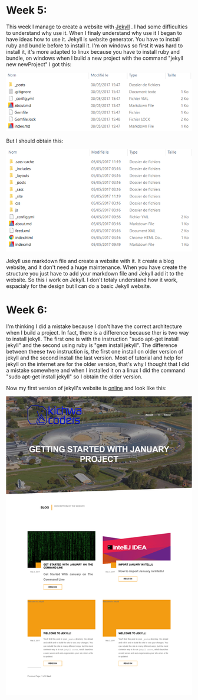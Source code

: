# Week 5:

This week I manage to create a website with [Jekyll](https://jekyllrb.com/) . I had some difficulties to understand why use it. When I finaly understand why use it I began to have ideas how to use it. Jekyll is website generator. You have to install ruby and bundle before to install it. I'm on windows so first it was hard to install it, it's more adapted to linux because you have to install ruby and bundle, on windows when I build a new project with the command "jekyll new newProject" I got this:

![image](https://github.com/Jdarroy/Internship/blob/master/ressources/structure_err_jekyll.png)

But I should obtain this:

![image](https://github.com/Jdarroy/Internship/blob/master/ressources/structure_base_jekyll.png)

Jekyll use markdown file and create a website with it. It create a blog website, and it don't need a huge maintenance. When you have create the structure you just have to add your markdown file and Jekyll add it to the website. So this i work on Jekyll. I don't totaly understand how it work, espacialy for the design but I can do a basic Jekyll website.

# Week 6:

I'm thinking I did a mistake because I don't have the correct architecture when I build a project. In fact, there is a difference because ther is two way to install jekyll. The first one is with the instruction "sudo apt-get install jekyll" and the second using ruby is "gem install jekyll". The difference between theese two instruction is, the first one install on older version of jekyll and the second install the last version. Most of tutorial and help for jekyll on the internet are for the older version, that's why I thought that I did a mistake somewhere and when I installed it on a linux I did the command "sudo apt-get install jekyll" so I obtain the older version.

Now my first version of jekyll's website is [online](jdarroy.github.io) and look like this:

![image](https://github.com/Jdarroy/Internship/blob/master/ressources/jdarroy_github_io.png)
